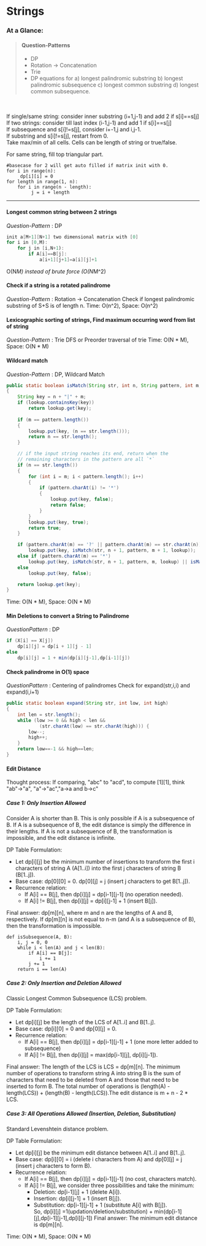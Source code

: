 # Strings
### At a Glance: 
> #### **Question-Patterns**  
> * DP
> * Rotation -> Concatenation
> * Trie
> * DP equations for a) longest palindromic substring b) longest palindromic subsequence c) longest common substring d) longest common subsequence.
<br>
<br>If single/same string: consider inner substring (i+1,j-1) and add 2 if s[i]==s[j] 
<br>If two strings: consider till last index (i-1,j-1) and add 1 if s[i]==s[j]
<br>If subsequence and s[i]!=s[j], consider i+-1,j and i,j-1. 
<br>If substring and s[i]!=s[j], restart from 0.
<br>Take max/min of all cells. Cells can be length of string or true/false.

For same string, fill top triangular part.
```
#basecase for 2 will get auto filled if matrix init with 0. 
for i in range(n):
     dp[i][i] = 0 
for length in range(1, n):
    for i in range(n - length):
         j = i + length
```
---

#### Longest common string between 2 strings
*Question-Pattern* : DP
```java
init a[M+1][N+1] two dimensional matrix with [0]
for i in [0,M):
    for j in [i,N+1):
        if A[i]==B[j]:
            a[i+1][j+1]=a[i][j]+1
```   
O(N*M) instead of brute force (O(N*M^2)

#### Check if a string is a rotated palindrome
*Question-Pattern* : Rotation -> Concatenation
Check if longest palindromic substring of S+S is of length n.
Time: O(n^2), Space: O(n^2)

#### Lexicographic sorting of strings, Find maximum occurring word from list of string
*Question-Pattern* : Trie
DFS or Preorder traversal of trie
Time: O(N * M), Space: O(N * M) 

#### Wildcard match
*Question-Pattern* : DP, Wildcard Match
```java
public static boolean isMatch(String str, int n, String pattern, int m, Map<String, Boolean> lookup)
{
    String key = n + "|" + m;
    if (lookup.containsKey(key)) 
        return lookup.get(key);
        
    if (m == pattern.length())
    {
        lookup.put(key, (n == str.length()));
        return n == str.length();
    }

    // if the input string reaches its end, return when the
    // remaining characters in the pattern are all `*`
    if (n == str.length())
    {
        for (int i = m; i < pattern.length(); i++)
        {
            if (pattern.charAt(i) != '*')
            {
                lookup.put(key, false);
                return false;
            }
        }
        lookup.put(key, true);
        return true;
    }

    if (pattern.charAt(m) == '?' || pattern.charAt(m) == str.charAt(n))
        lookup.put(key, isMatch(str, n + 1, pattern, m + 1, lookup));
    else if (pattern.charAt(m) == '*')
        lookup.put(key, isMatch(str, n + 1, pattern, m, lookup) || isMatch(str, n, pattern, m + 1, lookup)); //skip * or skip string char
    else 
        lookup.put(key, false);

    return lookup.get(key);
}
```
Time: O(N * M), Space: O(N * M)

#### Min Deletions to convert a String to Palindrome
*QuestionPattern* : DP
```java
if (X[i] == X[j])
    dp[i][j] = dp[i + 1][j - 1]
else 
    dp[i][j] = 1 + min(dp[i][j-1],dp[i-1][j])
```
           
#### Check palindrome in O(1) space
*QuestionPattern* : Centering of palindromes
Check for expand(str,i,i) and expand(i,i+1)
```java
public static boolean expand(String str, int low, int high)
{
    int len = str.length();
    while (low >= 0 && high < len &&
            (str.charAt(low) == str.charAt(high))) {
        low--;
        high++;
    }
    return low==-1 && high==len;
}
 ```

#### Edit Distance
Thought process: If comparing, "abc" to "acd", to compute [1][1], think "ab"->"a", "a"->"ac","a->a and b->c"

##### Case 1: Only Insertion Allowed
Consider A is shorter than B. This is only possible if A is a subsequence of B. If A is a subsequence of B, the edit distance is simply the difference in their lengths. If A is not a subsequence of B, the transformation is impossible, and the edit distance is infinite.

DP Table Formulation:
* Let dp[i][j] be the minimum number of insertions to transform the first i characters of string A (A[1..i]) into the first j characters of string B (B[1..j]).
* Base case: dp[0][0] = 0. dp[0][j] = j (insert j characters to get B[1..j]).
* Recurrence relation:
    * If A[i] == B[j], then dp[i][j] = dp[i-1][j-1] (no operation needed).
    * If A[i] != B[j], then dp[i][j] = dp[i][j-1] + 1 (insert B[j]).

Final answer: dp[m][n], where m and n are the lengths of A and B, respectively. If dp[m][n] is not equal to n-m (and A is a subsequence of B), then the transformation is impossible.

```
def isSubsequence(A, B):
    i, j = 0, 0
    while i < len(A) and j < len(B):
        if A[i] == B[j]:
            i += 1
        j += 1
    return i == len(A)
```

##### Case 2: Only Insertion and Deletion Allowed
Classic Longest Common Subsequence (LCS) problem. 

DP Table Formulation:
* Let dp[i][j] be the length of the LCS of A[1..i] and B[1..j].
* Base case: dp[i][0] = 0 and dp[0][j] = 0.
* Recurrence relation:
    * If A[i] == B[j], then dp[i][j] = dp[i-1][j-1] + 1 (one more letter added to subsequence)
    * If A[i] != B[j], then dp[i][j] = max(dp[i-1][j], dp[i][j-1]).

Final answer: The length of the LCS is LCS = dp[m][n]. The minimum number of operations to transform string A into string B is the sum of characters that need to be deleted from A and those that need to be inserted to form B. The total number of operations is (length(A) - length(LCS)) + (length(B) - length(LCS)).The edit distance is m + n - 2 * LCS.

##### Case 3: All Operations Allowed (Insertion, Deletion, Substitution)
Standard Levenshtein distance problem.

DP Table Formulation:
* Let dp[i][j] be the minimum edit distance between A[1..i] and B[1..j].
* Base case: dp[i][0] = i (delete i characters from A) and dp[0][j] = j (insert j characters to form B).
* Recurrence relation:
    * If A[i] == B[j], then dp[i][j] = dp[i-1][j-1] (no cost, characters match).
    * If A[i] != B[j], we consider three possibilities and take the minimum:
        * Deletion: dp[i-1][j] + 1 (delete A[i]).
        * Insertion: dp[i][j-1] + 1 (insert B[j]).
        * Substitution: dp[i-1][j-1] + 1 (substitute A[i] with B[j]). <br>
        So, dp[i][j] =1(updation/deletion/substitution) + min(dp[i-1][j],dp[i-1][j-1],dp[i][j-1])
Final answer: The minimum edit distance is dp[m][n].

Time: O(N * M), Space: O(N * M)
